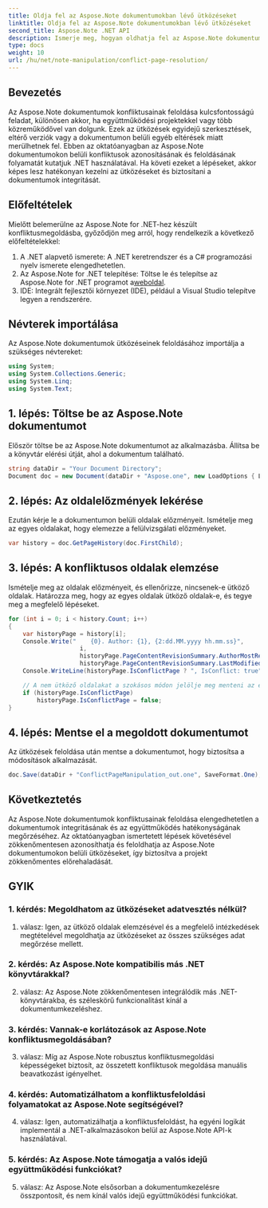 ```yaml
---
title: Oldja fel az Aspose.Note dokumentumokban lévő ütközéseket
linktitle: Oldja fel az Aspose.Note dokumentumokban lévő ütközéseket
second_title: Aspose.Note .NET API
description: Ismerje meg, hogyan oldhatja fel az Aspose.Note dokumentumok ütközéseit .NET használatával. Lépésről lépésre útmutató a hatékony konfliktusmegoldáshoz.
type: docs
weight: 10
url: /hu/net/note-manipulation/conflict-page-resolution/
---
```

## Bevezetés

Az Aspose.Note dokumentumok konfliktusainak feloldása kulcsfontosságú feladat, különösen akkor, ha együttműködési projektekkel vagy több közreműködővel van dolgunk. Ezek az ütközések egyidejű szerkesztések, eltérő verziók vagy a dokumentumon belüli egyéb eltérések miatt merülhetnek fel. Ebben az oktatóanyagban az Aspose.Note dokumentumokon belüli konfliktusok azonosításának és feloldásának folyamatát kutatjuk .NET használatával. Ha követi ezeket a lépéseket, akkor képes lesz hatékonyan kezelni az ütközéseket és biztosítani a dokumentumok integritását.

## Előfeltételek

Mielőtt belemerülne az Aspose.Note for .NET-hez készült konfliktusmegoldásba, győződjön meg arról, hogy rendelkezik a következő előfeltételekkel:

1. A .NET alapvető ismerete: A .NET keretrendszer és a C# programozási nyelv ismerete elengedhetetlen.
2.  Az Aspose.Note for .NET telepítése: Töltse le és telepítse az Aspose.Note for .NET programot a[weboldal](https://releases.aspose.com/note/net/).
3. IDE: Integrált fejlesztői környezet (IDE), például a Visual Studio telepítve legyen a rendszerére.

## Névterek importálása

Az Aspose.Note dokumentumok ütközéseinek feloldásához importálja a szükséges névtereket:

```csharp
using System;
using System.Collections.Generic;
using System.Linq;
using System.Text;
```

## 1. lépés: Töltse be az Aspose.Note dokumentumot

Először töltse be az Aspose.Note dokumentumot az alkalmazásba. Állítsa be a könyvtár elérési útját, ahol a dokumentum található.

```csharp
string dataDir = "Your Document Directory";
Document doc = new Document(dataDir + "Aspose.one", new LoadOptions { LoadHistory = true });
```

## 2. lépés: Az oldalelőzmények lekérése

Ezután kérje le a dokumentumon belüli oldalak előzményeit. Ismételje meg az egyes oldalakat, hogy elemezze a felülvizsgálati előzményeket.

```csharp
var history = doc.GetPageHistory(doc.FirstChild);
```

## 3. lépés: A konfliktusos oldalak elemzése

Ismételje meg az oldalak előzményeit, és ellenőrizze, nincsenek-e ütköző oldalak. Határozza meg, hogy az egyes oldalak ütköző oldalak-e, és tegye meg a megfelelő lépéseket.

```csharp
for (int i = 0; i < history.Count; i++)
{
    var historyPage = history[i];
    Console.Write("    {0}. Author: {1}, {2:dd.MM.yyyy hh.mm.ss}",
                    i,
                    historyPage.PageContentRevisionSummary.AuthorMostRecent,
                    historyPage.PageContentRevisionSummary.LastModifiedTime);
    Console.WriteLine(historyPage.IsConflictPage ? ", IsConflict: true" : string.Empty);

    // A nem ütköző oldalakat a szokásos módon jelölje meg menteni az előzményekben
    if (historyPage.IsConflictPage)
        historyPage.IsConflictPage = false;
}
```

## 4. lépés: Mentse el a megoldott dokumentumot

Az ütközések feloldása után mentse a dokumentumot, hogy biztosítsa a módosítások alkalmazását.

```csharp
doc.Save(dataDir + "ConflictPageManipulation_out.one", SaveFormat.One);
```

## Következtetés

Az Aspose.Note dokumentumok konfliktusainak feloldása elengedhetetlen a dokumentumok integritásának és az együttműködés hatékonyságának megőrzéséhez. Az oktatóanyagban ismertetett lépések követésével zökkenőmentesen azonosíthatja és feloldhatja az Aspose.Note dokumentumokon belüli ütközéseket, így biztosítva a projekt zökkenőmentes előrehaladását.

## GYIK

### 1. kérdés: Megoldhatom az ütközéseket adatvesztés nélkül?

1. válasz: Igen, az ütköző oldalak elemzésével és a megfelelő intézkedések megtételével megoldhatja az ütközéseket az összes szükséges adat megőrzése mellett.

### 2. kérdés: Az Aspose.Note kompatibilis más .NET könyvtárakkal?

2. válasz: Az Aspose.Note zökkenőmentesen integrálódik más .NET-könyvtárakba, és széleskörű funkcionalitást kínál a dokumentumkezeléshez.

### 3. kérdés: Vannak-e korlátozások az Aspose.Note konfliktusmegoldásában?

3. válasz: Míg az Aspose.Note robusztus konfliktusmegoldási képességeket biztosít, az összetett konfliktusok megoldása manuális beavatkozást igényelhet.

### 4. kérdés: Automatizálhatom a konfliktusfeloldási folyamatokat az Aspose.Note segítségével?

4. válasz: Igen, automatizálhatja a konfliktusfeloldást, ha egyéni logikát implementál a .NET-alkalmazásokon belül az Aspose.Note API-k használatával.

### 5. kérdés: Az Aspose.Note támogatja a valós idejű együttműködési funkciókat?

5. válasz: Az Aspose.Note elsősorban a dokumentumkezelésre összpontosít, és nem kínál valós idejű együttműködési funkciókat.